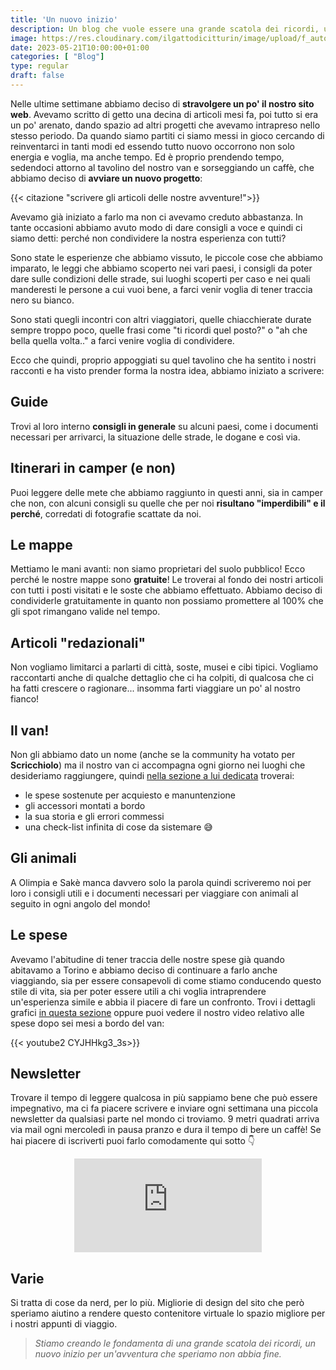 ```yaml
---
title: 'Un nuovo inizio'
description: Un blog che vuole essere una grande scatola dei ricordi, un nuovo inizio per un'avventura che speriamo non abbia fine. 
image: https://res.cloudinary.com/ilgattodicitturin/image/upload/f_auto,q_auto,w_800,dpr_auto/v1684678075/Copia_di_Aggiungi_un_intestazione_1_xokzp6.jpg
date: 2023-05-21T10:00:00+01:00
categories: [ "Blog"]
type: regular
draft: false
---
```


Nelle ultime settimane abbiamo deciso di **stravolgere un po' il nostro sito web**.
Avevamo scritto di getto una decina di articoli mesi fa, poi tutto si era un po' arenato, dando spazio ad altri progetti che avevamo intrapreso nello stesso periodo.
Da quando siamo partiti ci siamo messi in gioco cercando di reinventarci in tanti modi ed essendo tutto nuovo occorrono non solo energia e voglia, ma anche tempo.
Ed è proprio prendendo tempo, sedendoci attorno al tavolino del nostro van e sorseggiando un caffè, che abbiamo deciso di **avviare un nuovo progetto**: 

{{< citazione "scrivere gli articoli delle nostre avventure!">}}

Avevamo già iniziato a farlo ma non ci avevamo creduto abbastanza. In tante occasioni abbiamo avuto modo di dare consigli a voce e quindi ci siamo detti: perché non condividere la nostra esperienza con tutti?

Sono state le esperienze che abbiamo vissuto, le piccole cose che abbiamo imparato, le leggi che abbiamo scoperto nei vari paesi, i consigli da poter dare sulle condizioni delle strade, sui luoghi scoperti per caso e nei quali manderesti le persone a cui vuoi bene, a farci venir voglia di tener traccia nero su bianco.

Sono stati quegli incontri con altri viaggiatori, quelle chiacchierate durate sempre troppo poco, quelle frasi come "ti ricordi quel posto?" o "ah che bella quella volta.." a farci venire voglia di condividere.

Ecco che quindi, proprio appoggiati su quel tavolino che ha sentito i nostri racconti e ha visto prender forma la nostra idea, abbiamo iniziato a scrivere:

## Guide
Trovi al loro interno **consigli in generale** su alcuni paesi, come i documenti necessari per arrivarci, la situazione delle strade, le dogane e così via. 

## Itinerari in camper (e non)
Puoi leggere delle mete che abbiamo raggiunto in questi anni, sia in camper che non, con alcuni consigli su quelle che per noi **risultano "imperdibili" e il perché**, corredati di fotografie scattate da noi. 

## Le mappe 
Mettiamo le mani avanti: non siamo proprietari del suolo pubblico! Ecco perché le nostre mappe sono **gratuite**! 
Le troverai al fondo dei nostri articoli con tutti i posti visitati e le soste che abbiamo effettuato. Abbiamo deciso di condividerle gratuitamente in quanto non possiamo promettere al 100% che gli spot rimangano valide nel tempo.

## Articoli "redazionali"
Non vogliamo limitarci a parlarti di città, soste, musei e cibi tipici. Vogliamo raccontarti anche di qualche dettaglio che ci ha colpiti, di qualcosa che ci ha fatti crescere o ragionare... insomma farti viaggiare un po' al nostro fianco!

## Il van!
Non gli abbiamo dato un nome (anche se la community ha votato per **Scricchiolo**) ma il nostro van ci accompagna ogni giorno nei luoghi che desideriamo raggiungere, quindi [nella sezione a lui dedicata](/van/) troverai:
- le spese sostenute per acquiesto e manuntenzione
- gli accessori montati a bordo
- la sua storia e gli errori commessi
- una check-list infinita di cose da sistemare 😅

## Gli animali 
A Olimpia e Sakè manca davvero solo la parola quindi scriveremo noi per loro i consigli utili e i documenti necessari per viaggiare con animali al seguito in ogni angolo del mondo!

## Le spese
Avevamo l'abitudine di tener traccia delle nostre spese già quando abitavamo a Torino e abbiamo deciso di continuare a farlo anche viaggiando, sia per essere consapevoli di come stiamo conducendo questo stile di vita, sia per poter essere utili a chi voglia intraprendere un'esperienza simile e abbia il piacere di fare un confronto.
Trovi i dettagli grafici [in questa sezione](/expenses/) oppure puoi vedere il nostro video relativo alle spese dopo sei mesi a bordo del van:

{{< youtube2 CYJHHkg3_3s>}}

## Newsletter
Trovare il tempo di leggere qualcosa in più sappiamo bene che può essere impegnativo, ma ci fa piacere scrivere e inviare ogni settimana una piccola newsletter da qualsiasi parte nel mondo ci troviamo.
9 metri quadrati arriva via mail ogni mercoledì in pausa pranzo e dura il tempo di bere un caffè!
Se hai piacere di iscriverti puoi farlo comodamente qui sotto 👇

<div style="text-align: center;"><iframe title="newsletter" src="https://vandipety.substack.com/embed" height="150" style=" background:white;" frameborder="0" scrolling="no" class="ow g-3 mb-3"></iframe></div>

## Varie
Si tratta di cose da nerd, per lo più. Migliorie di design del sito che però speriamo aiutino a rendere questo contenitore virtuale lo spazio migliore per i nostri appunti di viaggio. 

> _Stiamo creando le fondamenta di una grande scatola dei ricordi, un nuovo inizio per un'avventura che speriamo non abbia fine._